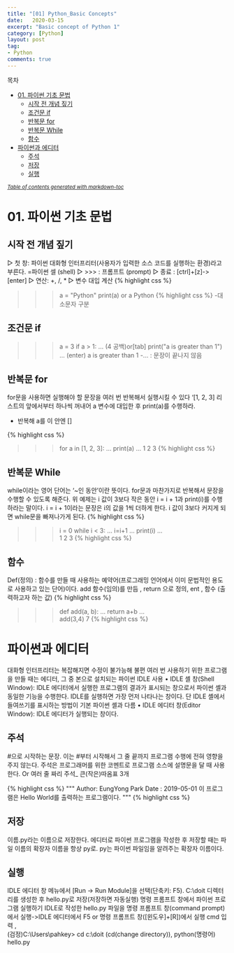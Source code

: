 ```yaml
---
title: "[01] Python_Basic Concepts"
date:   2020-03-15
excerpt: "Basic concept of Python 1"
category: [Python]
layout: post
tag:
- Python
comments: true
---
```



목차
- [01. 파이썬 기초 문법](#01----------)
  * [시작 전 개념 짚기](#----------)
  * [조건문 if](#----if)
  * [반복문 for](#----for)
  * [반복문 While](#----while)
  * [함수](#--)
- [파이썬과 에디터](#--------)
  * [주석](#--)
  * [저장](#--)
  * [실행](#--)

<small><i><a href='http://ecotrust-canada.github.io/markdown-toc/'>Table of contents generated with markdown-toc</a></i></small>



# 01. 파이썬 기초 문법

## 시작 전 개념 짚기
▷ 첫 창: 파이썬 대화형 인터프리터(사용자가 입력한 소스 코드를 실행하는 환경)라고 부른다. =파이썬 셀 (shell) 
▷ >>> : 프롬프트 (prompt) 
▷ 종료 : [ctrl]+[z]->[enter]
▷ 연산: +, /, *
▷ 변수 대입 계산
{% highlight css %}
>>> a = "Python"
>>> print(a)  or a
Python
{% highlight css %}
-대소문자 구분



## 조건문 if
>>> a = 3
>>> if a > 1:
... (4 공백)or[tab] print("a is greater than 1") 
... (enter)
a is greater than 1
-... : 문장이 끝나지 않음



## 반복문 for
for문을 사용하면 실행해야 할 문장을 여러 번 반복해서 실행시킬 수 있다
‘[1, 2, 3] 리스트의 앞에서부터 하나씩 꺼내어 a 변수에 대입한 후 print(a)를 수행하라.
- 반복해 a를 이 안엔 []

{% highlight css %}
>>> for a in [1, 2, 3]: 
...     print(a)
...
1
2
3
{% highlight css %}



## 반복문 While
while이라는 영어 단어는 ‘~인 동안’이란 뜻이다. for문과 마찬가지로 반복해서 문장을 수행할 수 있도록 해준다. 
위 예제는 i 값이 3보다 작은 동안 i = i + 1과 print(i)를 수행하라는 말이다. 
i = i + 1이라는 문장은 i의 값을 1씩 더하게 한다. 
i 값이 3보다 커지게 되면 while문을 빠져나가게 된다.
{% highlight css %}
>>> i = 0
>>> while i < 3:
...     i=i+1
...     print(i)
...     
1
2
3
{% highlight css %}



## 함수
Def(정의) : 함수를 만들 때 사용하는 예약어(프로그래밍 언어에서 이미 문법적인 용도로 사용하고 있는 단어)이다. 
add 함수(임의)를 만듬 , return 으로 정의, ent , 함수 (출력하고자 하는 값)
{% highlight css %}
>>> def add(a, b):
...     return a+b
...      
>>> add(3,4)
7
{% highlight css %}



# 파이썬과 에디터
대화형 인터프리터는 복잡해지면 수정이 불가능해 불편
여러 번 사용하기 위한 프로그램을 만들 때는 에디터, 
그 중 본으로 설치되는 파이썬 IDLE 사용
•   IDLE 셸 창(Shell Window): IDLE 에디터에서 실행한 프로그램의 결과가 표시되는 창으로서 파이썬 셸과 동일한 기능을 수행한다. IDLE를 실행하면 가장 먼저 나타나는 창이다. 단 IDLE 셸에서 들여쓰기를 표시하는 방법이 기본 파이썬 셸과 다름
•   IDLE 에디터 창(Editor Window): IDLE 에디터가 실행되는 창이다.

## 주석
#으로 시작하는 문장. 이는 #부터 시작해서 그 줄 끝까지 프로그램 수행에 전혀 영향을 주지 않는다. 주석은 프로그래머를 위한 코멘트로 프로그램 소스에 설명문을 달 때 사용한다.
Or 여러 줄 짜리 주석_ 큰(작은)따옴표 3개

{% highlight css %}
"""
Author: EungYong Park
Date : 2019-05-01
이 프로그램은 Hello World를 출력하는 프로그램이다.
"""
{% highlight css %}



## 저장
이름.py라는 이름으로 저장한다. 에디터로 파이썬 프로그램을 작성한 후 저장할 때는 파일 이름의 확장자 이름을 항상 py로. py는 파이썬 파일임을 알려주는 확장자 이름이다.



## 실행
IDLE 에디터 창 메뉴에서 [Run → Run Module]을 선택(단축키: F5).
C:\doit 디렉터리를 생성한 후 hello.py로 저장(저장하면 자동실행)
명령 프롬프트 창에서 파이썬 프로그램 실행하기
IDLE로 작성한 hello.py 파일을 명령 프롬프트 창(command prompt)에서 실행->IDLE 에디터에서 F5                                 or
명령 프롬프트 창([윈도우]+[R])에서 실행 cmd 입력 ,                                        
(검정)C:\Users\pahkey> cd c:\doit     (cd(change directory)),           python(명령어) hello.py



